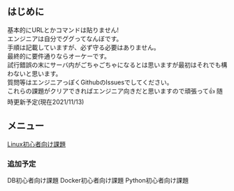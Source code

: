 ## はじめに
基本的にURLとかコマンドは貼りません!  
エンジニアは自分でググってなんぼです。  
手順は記載していますが、必ず守る必要はありません。  
最終的に要件通りならオーケーです。  
試行錯誤の末にサーバ内がごちゃごちゃになるとは思いますが最初はそれでも構わないと思います。  
質問等はエンジニアっぽくGithubのIssuesでしてください。  
これらの課題がクリアできればエンジニア向きだと思いますので頑張って:thumbsup:
随時更新予定(現在2021/11/13)

## メニュー

[Linux初心者向け課題](linux.md)

### 追加予定

DB初心者向け課題
Docker初心者向け課題
Python初心者向け課題
